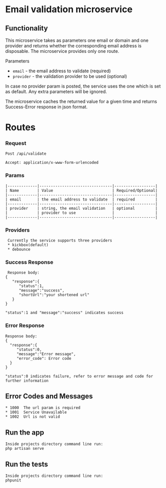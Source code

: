 # Email validation  microservice
## Functionality

This microservice takes as parameters one email or domain and one provider and returns whether 
the corresponding email address is disposable. The microservice provides only one route. 

Parameters
* `email` - the email address to validate (required)
* `provider` - the validation provider to be used (optional)

In case no provider param is posted, the service uses the one which is set as default.
Any extra parameters will be ignored.

The microservice caches the returned value for a given time and returns 
Success-Error response in json format.

# Routes


### Request
  `Post /api/validate`
 
    Accept: application/x-www-form-urlencoded
        
### Params
    |-------------|--------------------------------|------------------|
    | Name        | Value                          | Required/Optional|
    |-------------|--------------------------------|------------------|      
    | email       | the email address to validate  | required         |
    |-------------|--------------------------------|------------------|
    | provider    | string, the email validation   | optional         |
    |             | provider to use                |                  |
    |-------------|--------------------------------|------------------|
    
### Providers
     Currently the service supports three providers
     * kickbox(default)
     * debounce
  
### Success Response
    
     Response body:
    {
       "response":{
          "status":1,
          "message":"success",
          "shortUrl":"your shortened url"
       }
    }
    
    "status":1 and "message":"success" indicates success
### Error Response
    Response body: 
    {
      "response":{
         "status":0,
         "message":"Error message",
         "error_code": Error code
      }
    }
    
    "status":0 indicates failure, refer to error message and code for further information

## Error Codes and Messages
    * 1000  The url param is required
    * 1001  Service Unavailable
    * 1002  Url is not valid

        
## Run the app
    Inside projects directory command line run:
    php artisan serve

## Run the tests
    Inside projects directory command line run:
    phpunit
